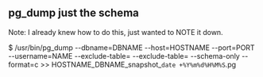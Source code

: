pg_dump just the schema
----------------------------------------

Note: I already knew how to do this, just wanted to NOTE it down.

$ /usr/bin/pg_dump --dbname=DBNAME --host=HOSTNAME --port=PORT --username=NAME --exclude-table=<TABLE0> --exclude-table=<TABLE1> --schema-only --format=c >> HOSTNAME_DBNAME_snapshot_`date +%Y%m%d%H%M%S`.pg
